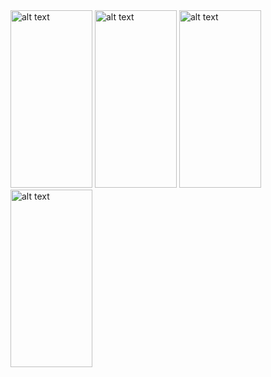 <img src="https://github.com/LolleyBall/FlyingEmojis/assets/79222900/8b4ce900-4ae3-4910-89d0-f6f23ef2221a" alt="alt text" width="131" height="284">
<img src="https://github.com/LolleyBall/FlyingEmojis/assets/79222900/352b1dd8-9257-47f9-abc6-6e5d6a7a2967" alt="alt text" width="131" height="284">
<img src="https://github.com/LolleyBall/FlyingEmojis/assets/79222900/b6505eae-3c4d-46c3-875d-499fbbc327d6" alt="alt text" width="131" height="284">
<img src="https://github.com/LolleyBall/FlyingEmojis/assets/79222900/e202d21f-7924-46c1-899c-5d8105e3dd1f" alt="alt text" width="131" height="284">
